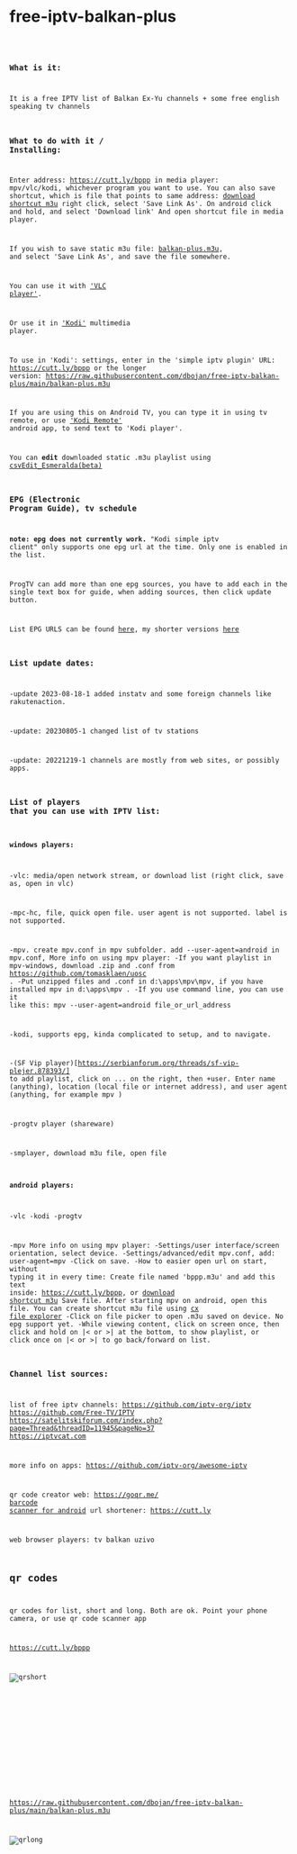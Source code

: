 # free-iptv-balkan-plus
<code><pre>
### What is it:
It is a free IPTV list of Balkan Ex-Yu channels + some free english speaking tv channels

### What to do with it / Installing:

Enter address: https://cutt.ly/bppp
in media player: mpv/vlc/kodi, whichever program you want to use.
You can also save shortcut, which is file that points to same address: 
[download shortcut m3u](https://raw.githubusercontent.com/dbojan/free-iptv-balkan-plus/main/other/bppp-shortcut.m3u) right click, select 'Save Link As'.
On android click and hold, and select 'Download link'
And open shortcut file in media player.

If you wish to save static m3u file: [balkan-plus.m3u](https://raw.githubusercontent.com/dbojan/free-iptv-balkan-plus/main/balkan-plus.m3u), and select 'Save Link As', 
and save the file somewhere.

You can use it with ['VLC player'](https://www.videolan.org/vlc/).

Or use it in ['Kodi'](https://kodi.tv/) multimedia player.

To use in 'Kodi': settings, enter in the 'simple iptv plugin' URL:
https://cutt.ly/bppp
or the longer version:
https://raw.githubusercontent.com/dbojan/free-iptv-balkan-plus/main/balkan-plus.m3u

If you are using this on Android TV, you can type it in using tv remote, or use ['Kodi Remote'](https://kodi.wiki/view/Official_Kodi_Remote) 
android app, to send text to 'Kodi player'.  

You can **edit** downloaded static .m3u playlist using [csvEdit_Esmeralda(beta)](https://github.com/dbojan/csvEdit_Esmeralda)

###  EPG (Electronic Program Guide), tv schedule

**note: epg does not currently work.**
"Kodi simple iptv client" only supports one epg url at the time. Only one is enabled in the list.

ProgTV can add more than one epg sources, you have to add each in the single text box for guide, 
when adding sources, then click update button.

List EPG URLS can be found [here](https://github.com/iptv-org/epg), my shorter versions [here](short)


### List update dates:
-update 2023-08-18-1
 added instatv and some foreign channels like rakutenaction.

-update: 20230805-1
changed list of tv stations

-update: 20221219-1
channels are mostly from web sites, or possibly apps.


### List of players that you can use with IPTV list:
#### windows players:

-vlc: media/open network stream, or download list (right click, save as, open in vlc)

-mpc-hc, file, quick open file. user agent is not supported. label is not supported.

-mpv. create mpv.conf in mpv subfolder. add --user-agent=android in mpv.conf, 
More info on using mpv player:
-If you want playlist in mpv-windows, download .zip and .conf from 
 https://github.com/tomasklaen/uosc . 
-Put unzipped files and .conf in d:\apps\mpv\mpv, if you have installed mpv in d:\apps\mpv .
-If you use command line, you can use it like this: mpv --user-agent=android file_or_url_address
  
-kodi, supports epg, kinda complicated to setup, and to navigate.

-(SF Vip player)[https://serbianforum.org/threads/sf-vip-plejer.878393/]
to add playlist, click on ... on the right, then +user.
Enter name (anything), location (local file or internet address), and user agent (anything, 
for example mpv )

-progtv player (shareware)

-smplayer, download m3u file, open file

#### android players:
-vlc
-kodi
-progtv

-mpv
More info on using mpv player:
-Settings/user interface/screen orientation, select device.
-Settings/advanced/edit mpv.conf, add: 
user-agent=mpv
-Click on save.
-How to easier open url on start, without typing it in every time:
 Create file named 'bppp.m3u' and add this text inside: https://cutt.ly/bppp, or 
 [download shortcut m3u](https://raw.githubusercontent.com/dbojan/free-iptv-balkan-plus/main/other/bppp-shortcut.m3u)
 Save file. After starting mpv on android, open this file. You can create shortcut m3u file using [cx file explorer](https://play.google.com/store/apps/details?id=com.cxinventor.file.explorer)
-Click on file picker to open .m3u saved on device. No epg support yet.
-While viewing content, click on screen once, then click and hold on  |< or >| at the bottom,
 to show playlist, or click once on |< or >| to go back/forward on list.


###  Channel list sources:

list of free iptv channels: 
https://github.com/iptv-org/iptv
https://github.com/Free-TV/IPTV
https://satelitskiforum.com/index.php?page=Thread&threadID=11945&pageNo=37
https://iptvcat.com

more info on apps: 
https://github.com/iptv-org/awesome-iptv


qr code creator web: https://goqr.me/
[barcode scanner for android](https://play.google.com/store/apps/details?id=com.google.zxing.client.android)
url shortener: https://cutt.ly

web browser players: 
tv balkan uzivo



## qr codes

qr codes for list, short and long. Both are ok. Point your phone camera, or use qr code scanner app

https://cutt.ly/bppp

![qrshort](qrshort.png)

```













```
https://raw.githubusercontent.com/dbojan/free-iptv-balkan-plus/main/balkan-plus.m3u


![qrlong](qrlong.png)
